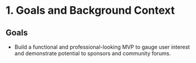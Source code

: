 # 1. Goals and Background Context

## Goals

- Build a functional and professional-looking MVP to gauge user interest and demonstrate potential to sponsors and community forums.
